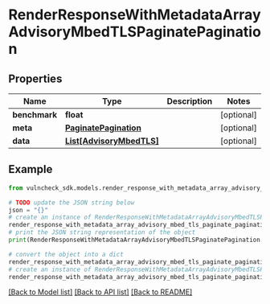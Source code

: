 # RenderResponseWithMetadataArrayAdvisoryMbedTLSPaginatePagination


## Properties

Name | Type | Description | Notes
------------ | ------------- | ------------- | -------------
**benchmark** | **float** |  | [optional] 
**meta** | [**PaginatePagination**](PaginatePagination.md) |  | [optional] 
**data** | [**List[AdvisoryMbedTLS]**](AdvisoryMbedTLS.md) |  | [optional] 

## Example

```python
from vulncheck_sdk.models.render_response_with_metadata_array_advisory_mbed_tls_paginate_pagination import RenderResponseWithMetadataArrayAdvisoryMbedTLSPaginatePagination

# TODO update the JSON string below
json = "{}"
# create an instance of RenderResponseWithMetadataArrayAdvisoryMbedTLSPaginatePagination from a JSON string
render_response_with_metadata_array_advisory_mbed_tls_paginate_pagination_instance = RenderResponseWithMetadataArrayAdvisoryMbedTLSPaginatePagination.from_json(json)
# print the JSON string representation of the object
print(RenderResponseWithMetadataArrayAdvisoryMbedTLSPaginatePagination.to_json())

# convert the object into a dict
render_response_with_metadata_array_advisory_mbed_tls_paginate_pagination_dict = render_response_with_metadata_array_advisory_mbed_tls_paginate_pagination_instance.to_dict()
# create an instance of RenderResponseWithMetadataArrayAdvisoryMbedTLSPaginatePagination from a dict
render_response_with_metadata_array_advisory_mbed_tls_paginate_pagination_from_dict = RenderResponseWithMetadataArrayAdvisoryMbedTLSPaginatePagination.from_dict(render_response_with_metadata_array_advisory_mbed_tls_paginate_pagination_dict)
```
[[Back to Model list]](../README.md#documentation-for-models) [[Back to API list]](../README.md#documentation-for-api-endpoints) [[Back to README]](../README.md)


